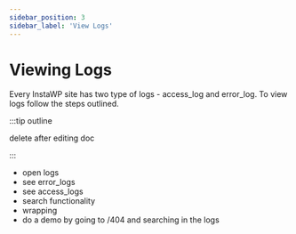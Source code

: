 ```yaml
---
sidebar_position: 3
sidebar_label: 'View Logs'
---
```


# Viewing Logs

Every InstaWP site has two type of logs - access_log and error_log. To view logs follow the steps outlined.

:::tip outline

delete after editing doc

:::

- open logs
- see error_logs
- see access_logs
- search functionality
- wrapping
- do a demo by going to /404 and searching in the logs